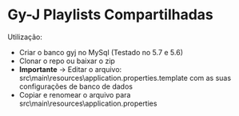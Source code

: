 # Gy-J Playlists Compartilhadas

Utilização:

 - Criar o banco gyj no MySql (Testado no 5.7 e 5.6)
 - Clonar o repo ou baixar o zip
 - **Importante** -> Editar o arquivo: src\main\resources\application.properties.template com as suas configurações de banco de dados
 - Copiar e renomear o arquivo para src\main\resources\application.properties
